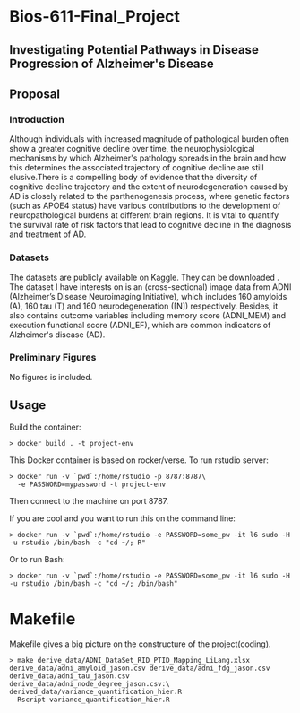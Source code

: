 # Bios-611-Final_Project

Investigating Potential Pathways in Disease Progression of Alzheimer's Disease
------------------------

Proposal
--------

### Introduction

Although individuals with increased magnitude of pathological burden often show a greater cognitive decline over time, the neurophysiological mechanisms by which Alzheimer's pathology spreads in the brain and how this determines the associated trajectory of cognitive decline are still elusive.There is a compelling body of evidence that the diversity of cognitive decline trajectory and the extent of neurodegeneration caused by AD is closely related to the parthenogenesis process, where genetic factors (such as APOE4 status) have various contributions to the development of neuropathological burdens at different brain regions. It is vital to quantify the survival rate of risk factors that lead to cognitive decline in the diagnosis and treatment of AD.


### Datasets

The datasets are publicly available on Kaggle. They can be downloaded [](https://adni.loni.usc.edu/data-samples/access-data/). The dataset I have interests on is an (cross-sectional) image data from ADNI (Alzheimer’s Disease Neuroimaging Initiative), which includes 160 amyloids (A), 160 tau (T) and 160 neurodegeneration ([N]) respectively. Besides, it also contains outcome variables including memory score (ADNI_MEM) and execution functional score (ADNI_EF), which are common indicators of Alzheimer's disease (AD).


### Preliminary Figures

No figures is included.


Usage
-----
Build the container:

    > docker build . -t project-env

This Docker container is based on rocker/verse. To run rstudio server:

    > docker run -v `pwd`:/home/rstudio -p 8787:8787\
      -e PASSWORD=mypassword -t project-env
      
Then connect to the machine on port 8787.

If you are cool and you want to run this on the command line:

    > docker run -v `pwd`:/home/rstudio -e PASSWORD=some_pw -it l6 sudo -H -u rstudio /bin/bash -c "cd ~/; R"
    
Or to run Bash:

    > docker run -v `pwd`:/home/rstudio -e PASSWORD=some_pw -it l6 sudo -H -u rstudio /bin/bash -c "cd ~/; /bin/bash"

Makefile
========

Makefile gives a big picture on the constructure of the project(coding).

    > make derive_data/ADNI_DataSet_RID_PTID_Mapping_LiLang.xlsx derive_data/adni_amyloid_jason.csv derive_data/adni_fdg_jason.csv derive_data/adni_tau_jason.csv derive_data/adni_node_degree_jason.csv:\ derived_data/variance_quantification_hier.R
      Rscript variance_quantification_hier.R